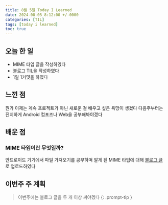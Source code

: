 ```yaml
---
title: 8월 5일 Today I Learned
date: 2024-08-05 8:12:00 +/-0000
categories: [TIL]
tags: [today i learned]
toc: true
---
```


## 오늘 한 일

* MIME 타입 글을 작성하였다
* 블로그 TIL을 작성하였다
* 1일 1커밋을 하였다

## 느낀 점

뭔가 이제는 계속 프로젝트가 아닌 새로운 걸 배우고 싶은 욕망이 생겼다
다음주부터는 진지하게 Android 컴포즈나 Web을 공부해봐야겠다

## 배운 점

### MIME 타입이란 무엇일까?

안드로이드 기기에서 파일 가져오기를 공부하며 알게 된 MIME 타입에 대해 [블로그 글](https://jangwoojun.github.io/posts/%EC%95%88%EB%93%9C%EB%A1%9C%EC%9D%B4%EB%93%9C-%EA%B8%B0%EA%B8%B0%EC%97%90%EC%84%9C-%ED%8C%8C%EC%9D%BC-%EA%B0%80%EC%A0%B8%EC%98%A4%EA%B8%B0/)로 업로드하였다

## 이번주 주 계획

> 이번주에는 블로그 글을 두 개 이상 써야겠다
{: .prompt-tip }

